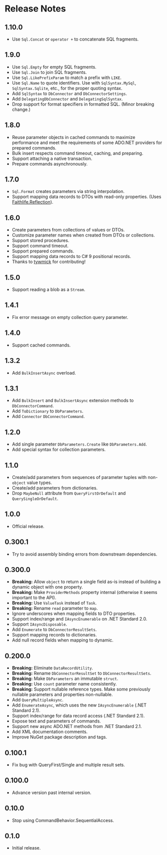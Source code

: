 # Release Notes

## 1.10.0

* Use `Sql.Concat` or `operator +` to concatenate SQL fragments.

## 1.9.0

* Use `Sql.Empty` for empty SQL fragments.
* Use `Sql.Join` to join SQL fragments.
* Use `Sql.LikePrefixParam` to match a prefix with `LIKE`.
* Use `Sql.Name` to quote identifiers. Use with `SqlSyntax.MySql`, `SqlSyntax.Sqlite`, etc., for the proper quoting syntax.
* Add `SqlSyntax` to `DbConnector` and `DbConnectorSettings`.
* Add `DelegatingDbConnector` and `DelegatingSqlSyntax`.
* Drop support for format specifiers in formatted SQL. (Minor breaking change.)

## 1.8.0

* Reuse parameter objects in cached commands to maximize performance and meet the requirements of some ADO.NET providers for prepared commands.
* Bulk insert respects command timeout, caching, and preparing.
* Support attaching a native transaction.
* Prepare commands asynchronously.

## 1.7.0

* `Sql.Format` creates parameters via string interpolation.
* Support mapping data records to DTOs with read-only properties. (Uses [Faithlife.Reflection](https://github.com/Faithlife/FaithlifeReflection)).

## 1.6.0

* Create parameters from collections of values or DTOs.
* Customize parameter names when created from DTOs or collections.
* Support stored procedures.
* Support command timeout.
* Support prepared commands.
* Support mapping data records to C# 9 positional records.
* Thanks to [tywmick](https://github.com/tywmick) for contributing!

## 1.5.0

* Support reading a blob as a `Stream`.

## 1.4.1

* Fix error message on empty collection query parameter.

## 1.4.0

* Support cached commands.

## 1.3.2

* Add `BulkInsertAsync` overload.

## 1.3.1

* Add `BulkInsert` and `BulkInsertAsync` extension methods to `DbConnectorCommand`.
* Add `ToDictionary` to `DbParameters`.
* Add `Connector` `DbConnectorCommand`.

## 1.2.0

* Add single parameter `DbParameters.Create` like `DbParameters.Add`.
* Add special syntax for collection parameters.

## 1.1.0

* Create/add parameters from sequences of parameter tuples with non-`object` value types.
* Create/add parameters from dictionaries.
* Drop `MaybeNull` attribute from `QueryFirstOrDefault` and `QuerySingleOrDefault`.

## 1.0.0

* Official release.

## 0.300.1

* Try to avoid assembly binding errors from downstream dependencies.

## 0.300.0

* **Breaking:** Allow `object` to return a single field as-is instead of building a dynamic object with one property.
* **Breaking:** Make `ProviderMethods` property internal (otherwise it seems important to the API).
* **Breaking:** Use `ValueTask` instead of `Task`.
* **Breaking:** Rename `read` parameter to `map`.
* Ignore underscores when mapping fields to DTO properties.
* Support index/range and `IAsyncEnumerable` on .NET Standard 2.0.
* Support `IAsyncDisposable`.
* Add `Enumerate` to `DbConnectorResultSets`.
* Support mapping records to dictionaries.
* Add null record fields when mapping to dynamic.

## 0.200.0

* **Breaking:** Eliminate `DataRecordUtility`.
* **Breaking:** Rename `DbConnectorResultSet` to `DbConnectorResultSets`.
* **Breaking:** Make `DbParameters` an immutable `struct`.
* **Breaking:** Use `count` parameter name consistently.
* **Breaking:** Support nullable reference types. Make some previously nullable parameters and properties non-nullable.
* Add `QueryMultipleAsync`.
* Add `EnumerateAsync`, which uses the new `IAsyncEnumerable` (.NET Standard 2.1).
* Support index/range for data record access (.NET Standard 2.1).
* Expose text and parameters of commands.
* Support new async ADO.NET methods from .NET Standard 2.1.
* Add XML documentation comments.
* Improve NuGet package description and tags.

## 0.100.1

* Fix bug with QueryFirst/Single and multiple result sets.

## 0.100.0

* Advance version past internal version.

## 0.10.0

* Stop using CommandBehavior.SequentialAccess.

## 0.1.0

* Initial release.
